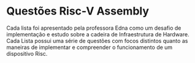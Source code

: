 # Questões Risc-V Assembly
Cada lista foi apresentado pela professora Edna como um desafio de implementação e estudo sobre a cadeira de Infraestrutura de Hardware.
Cada Lista possui uma série de questões com focos distintos quanto as maneiras de implementar e compreender o funcionamento de um dispositivo Risc.